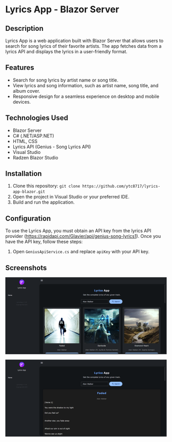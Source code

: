 # Lyrics App - Blazor Server

## Description

Lyrics App is a web application built with Blazor Server that allows users to search for song lyrics of their favorite artists. The app fetches data from a lyrics API and displays the lyrics in a user-friendly format.

## Features

- Search for song lyrics by artist name or song title.
- View lyrics and song information, such as artist name, song title, and album cover.
- Responsive design for a seamless experience on desktop and mobile devices.

## Technologies Used

- Blazor Server
- C# (.NET/ASP.NET)
- HTML, CSS
- Lyrics API (Genius - Song Lyrics API)
- Visual Studio
- Radzen Blazor Studio

## Installation

1. Clone this repository: `git clone https://github.com/ytc8717/lyrics-app-blazor.git`
2. Open the project in Visual Studio or your preferred IDE.
3. Build and run the application.

## Configuration

To use the Lyrics App, you must obtain an API key from the lyrics API provider (https://rapidapi.com/Glavier/api/genius-song-lyrics1). Once you have the API key, follow these steps:

1. Open `GeniusApiService.cs` and replace `apiKey` with your API key.

## Screenshots

![Lyrics App Screenshot 1](./assets/screenshots/screenshot1.png "Screenshot of Lyrics App Search Interface")

![Lyrics App Screenshot 2](./assets/screenshots/screenshot2.png "Screenshot of Lyrics App Song Details")
